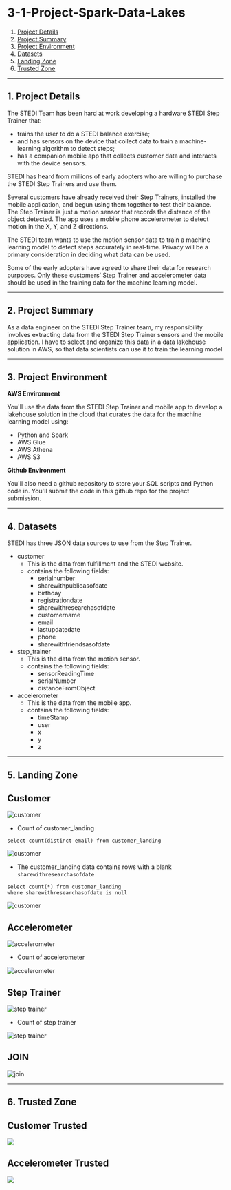 # 3-1-Project-Spark-Data-Lakes

1. [Project Details](#schema1)
2. [Project Summary](#schema2)
3. [Project Environment](#schema3)
4. [Datasets](#schema4)
5. [Landing Zone](#schema5)
6. [Trusted Zone](#schema6)

<hr>
<a name='schema1'></a>

## 1. Project Details

The STEDI Team has been hard at work developing a hardware STEDI Step Trainer that:

- trains the user to do a STEDI balance exercise;
- and has sensors on the device that collect data to train a machine-learning algorithm to detect steps;
- has a companion mobile app that collects customer data and interacts with the device sensors. 

STEDI has heard from millions of early adopters who are willing to purchase the STEDI Step Trainers and use them.

Several customers have already received their Step Trainers, installed the mobile application, and begun using them 
together to test their balance. The Step Trainer is just a motion sensor that records the distance of the object 
detected. The app uses a mobile phone accelerometer to detect motion in the X, Y, and Z directions.

The STEDI team wants to use the motion sensor data to train a machine learning model to detect steps accurately in 
real-time. Privacy will be a primary consideration in deciding what data can be used.

Some of the early adopters have agreed to share their data for research purposes. Only these customers’ Step Trainer 
and accelerometer data should be used in the training data for the machine learning model.

<hr>
<a name='schema2'></a>

## 2. Project Summary


As a data engineer on the STEDI Step Trainer team, my responsibility involves extracting data from the STEDI Step 
Trainer sensors and the mobile application.
I have to select and organize this data in a data lakehouse solution in AWS, so that data scientists can use it to 
train the learning model

<hr>
<a name='schema3'></a>

## 3. Project Environment


**AWS Environment**

You'll use the data from the STEDI Step Trainer and mobile app to develop a lakehouse solution in the cloud that 
curates the data for the machine learning model using:

- Python and Spark
- AWS Glue
- AWS Athena
- AWS S3

**Github Environment**

You'll also need a github repository to store your SQL scripts and Python code in. You'll submit the code in this 
github repo for the project submission.

<hr>
<a name='schema4'></a>

## 4. Datasets

STEDI has three JSON data sources to use from the Step Trainer. 

- customer
  - This is the data from fulfillment and the STEDI website.
  - contains the following fields:
      - serialnumber
      - sharewithpublicasofdate
      - birthday
      - registrationdate
      - sharewithresearchasofdate
      - customername
      - email
      - lastupdatedate
      - phone
      - sharewithfriendsasofdate
- step_trainer
  - This is the data from the motion sensor.
  - contains the following fields:
    - sensorReadingTime
    - serialNumber
    - distanceFromObject
- accelerometer
  - This is the data from the mobile app.
  - contains the following fields:
    - timeStamp
    - user
    - x
    - y
    - z

<hr>
<a name='schema5'></a>

## 5. Landing Zone

## **Customer**
![customer](./img/customer_landing.png)

- Count of customer_landing

```
select count(distinct email) from customer_landing
```
![customer](./img/customer_distinct.png)

- The customer_landing data contains rows with a blank `sharewithresearchasofdate`
```
select count(*) from customer_landing 
where sharewithresearchasofdate is null
```

![customer](./img/customer_research_null.png)

## **Accelerometer**
![accelerometer](./img/accelerometer_landing.png)
- Count of accelerometer

![accelerometer](./img/accelerometer_count.png)

## **Step Trainer**
![step trainer](./img/step_trainer_landing.png)
- Count of step trainer

![step trainer](./img/step_trainer_count.png)

## **JOIN**

![join](./img/join.png)



<hr>
<a name='schema6'></a>

## 6. Trusted Zone

## **Customer Trusted**

![](./img/customer_trusted.png)

## **Accelerometer Trusted**

![](./img/accelerometer_trusted.png)